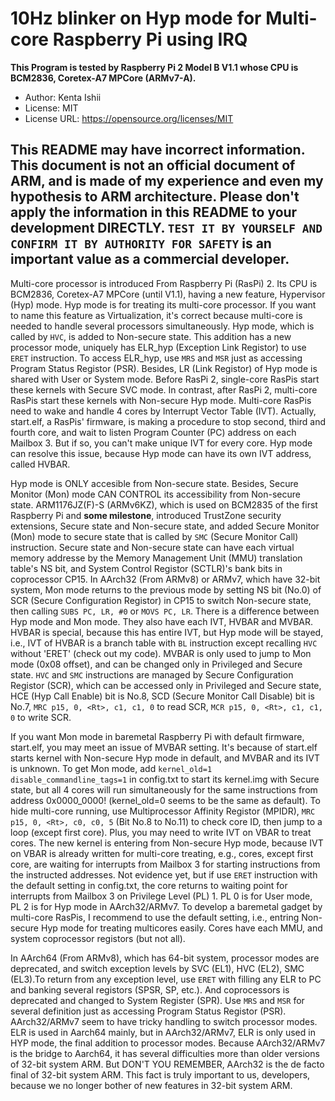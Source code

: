 # 10Hz blinker on Hyp mode for Multi-core Raspberry Pi using IRQ

**This Program is tested by Raspberry Pi 2 Model B V1.1 whose CPU is BCM2836, Coretex-A7 MPCore (ARMv7-A).**

* Author: Kenta Ishii
* License: MIT
* License URL: https://opensource.org/licenses/MIT

## This README may have incorrect information. This document is not an official document of ARM, and is made of my experience and even my hypothesis to ARM architecture. Please don't apply the information in this README to your development DIRECTLY. `TEST IT BY YOURSELF AND CONFIRM IT BY AUTHORITY FOR SAFETY` is an important value as a commercial developer.

Multi-core processor is introduced From Raspberry Pi (RasPi) 2. Its CPU is BCM2836, Coretex-A7 MPCore (until V1.1), having a new feature, Hypervisor (Hyp) mode. Hyp mode is for treating its multi-core processor. If you want to name this feature as Virtualization, it's correct because multi-core is needed to handle several processors simultaneously. Hyp mode, which is called by `HVC`, is added to Non-secure state. This addition has a new processor mode, uniquely has ELR_hyp (Exception Link Registor) to use `ERET` instruction. To access ELR_hyp, use `MRS` and `MSR` just as accessing Program Status Registor (PSR). Besides, LR (Link Registor) of Hyp mode is shared with User or System mode. Before RasPi 2, single-core RasPis start these kernels with Secure SVC mode. In contrast, after RasPi 2, multi-core RasPis start these kernels with Non-secure Hyp mode. Multi-core RasPis need to wake and handle 4 cores by Interrupt Vector Table (IVT). Actually, start.elf, a RasPis' firmware, is making a procedure to stop second, third and fourth core, and wait to listen Program Counter (PC) address on each Mailbox 3. But if so, you can't make unique IVT for every core. Hyp mode can resolve this issue, because Hyp mode can have its own IVT address, called HVBAR.

Hyp mode is ONLY accesible from Non-secure state. Besides, Secure Monitor (Mon) mode CAN CONTROL its accessibility from Non-secure state. ARM1176JZ(F)-S (ARMv6KZ), which is used on BCM2835 of the first Raspberry Pi and **some milestone**, introduced TrustZone security extensions, Secure state and Non-secure state, and added Secure Monitor (Mon) mode to secure state that is called by `SMC` (Secure Monitor Call) instruction. Secure state and Non-secure state can have each virtual memory addresse by the Memory Management Unit (MMU) translation table's NS bit, and System Control Registor (SCTLR)'s bank bits in coprocessor CP15. In AArch32 (From ARMv8) or ARMv7, which have 32-bit system, Mon mode returns to the previous mode by setting NS bit (No.0) of SCR (Secure Configuration Registor) in CP15 to switch Non-secure state, then calling `SUBS PC, LR, #0` or `MOVS PC, LR`. There is a difference between Hyp mode and Mon mode. They also have each IVT, HVBAR and MVBAR. HVBAR is special, because this has entire IVT, but Hyp mode will be stayed, i.e., IVT of HVBAR is a branch table with `BL` instruction except recalling `HVC` without 'ERET' (check out my code). MVBAR is only used to jump to Mon mode (0x08 offset), and can be changed only in Privileged and Secure state. `HVC` and `SMC` instructions are managed by Secure Configuration Registor (SCR), which can be accessed only in Privileged and Secure state, HCE (Hyp Call Enable) bit is No.8, SCD (Secure Monitor Call Disable) bit is No.7, `MRC p15, 0, <Rt>, c1, c1, 0` to read SCR, `MCR p15, 0, <Rt>, c1, c1, 0` to write SCR.

If you want Mon mode in baremetal Raspberry Pi with default firmware, start.elf, you may meet an issue of MVBAR setting. It's because of start.elf starts kernel with Non-secure Hyp mode in default, and MVBAR and its IVT is unknown. To get Mon mode, add `kernel_old=1 disable_commandline_tags=1` in config.txt to start its kernel.img with Secure state, but all 4 cores will run simultaneously for the same instructions from address 0x0000_0000! (kernel_old=0 seems to be the same as default). To hide multi-core running, use Multiprocessor Affinity Registor (MPIDR), `MRC p15, 0, <Rt>, c0, c0, 5` (Bit No.8 to No.11) to check core ID, then jump to a loop (except first core). Plus, you may need to write IVT on VBAR to treat cores. The new kernel is entering from Non-secure Hyp mode, because IVT on VBAR is already written for multi-core treating, e.g., cores, except first core, are waiting for interrupts from Mailbox 3 for starting instructions from the instructed addresses. Not evidence yet, but if use `ERET` instruction with the default setting in config.txt, the core returns to waiting point for interrupts from Mailbox 3 on Privilege Level (PL) 1. PL 0 is for User mode, PL 2 is for Hyp mode in AArch32/ARMv7. To develop a baremetal gadget by multi-core RasPis, I recommend to use the default setting, i.e., entring Non-secure Hyp mode for treating multicores easily. Cores have each MMU, and system coprocessor registors (but not all).

In AArch64 (From ARMv8), which has 64-bit system, processor modes are deprecated, and switch exception levels by SVC (EL1), HVC (EL2), SMC (EL3).To return from any exception level, use `ERET` with filling any ELR to PC and banking several registors (SPSR, SP, etc.). And coprocessors is deprecated and changed to System Register (SPR). Use `MRS` and `MSR` for several definition just as accessing Program Status Registor (PSR). AArch32/ARMv7 seem to have tricky handling to switch processor modes. ELR is used in Aarch64 mainly, but in AArch32/ARMv7, ELR is only used in HYP mode, the final addition to processor modes. Because AArch32/ARMv7 is the bridge to Aarch64, it has several difficulties more than older versions of 32-bit system ARM. But DON'T YOU REMEMBER, AArch32 is the de facto final of 32-bit system ARM. This fact is truly important to us, developers, because we no longer bother of new features in 32-bit system ARM.
